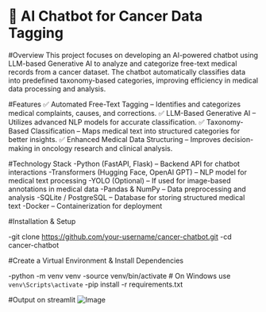 # 🤖 AI Chatbot for Cancer Data Tagging

#Overview
This project focuses on developing an AI-powered chatbot using LLM-based Generative AI to analyze and categorize free-text medical records from a cancer dataset. The chatbot automatically classifies data into predefined taxonomy-based categories, improving efficiency in medical data processing and analysis.

#Features
✅ Automated Free-Text Tagging – Identifies and categorizes medical complaints, causes, and corrections.
✅ LLM-Based Generative AI – Utilizes advanced NLP models for accurate classification.
✅ Taxonomy-Based Classification – Maps medical text into structured categories for better insights.
✅ Enhanced Medical Data Structuring – Improves decision-making in oncology research and clinical analysis.

#Technology Stack
-Python (FastAPI, Flask) – Backend API for chatbot interactions
-Transformers (Hugging Face, OpenAI GPT) – NLP model for medical text processing
-YOLO (Optional) – If used for image-based annotations in medical data
-Pandas & NumPy – Data preprocessing and analysis
-SQLite / PostgreSQL – Database for storing structured medical text
-Docker – Containerization for deployment

#Installation & Setup

-git clone https://github.com/your-username/cancer-chatbot.git
-cd cancer-chatbot

#Create a Virtual Environment & Install Dependencies

-python -m venv venv
-source venv/bin/activate  # On Windows use `venv\Scripts\activate`
-pip install -r requirements.txt

#Output on streamlit 
![Image](https://github.com/user-attachments/assets/fd9bb460-2a0a-451f-83ec-da5919ce3d02)


